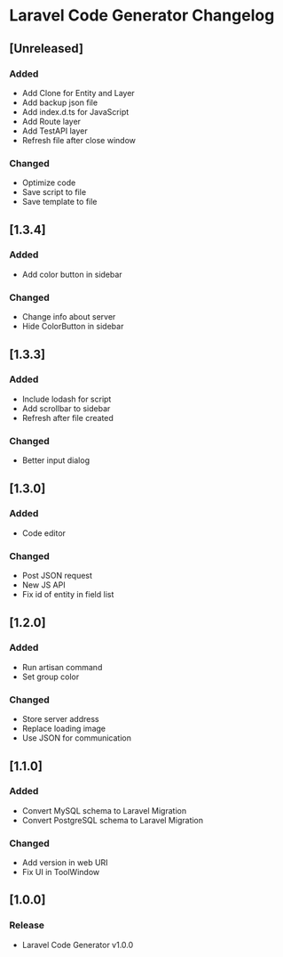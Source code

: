 <!-- Keep a Changelog guide -> https://keepachangelog.com -->

# Laravel Code Generator Changelog


## [Unreleased]
### Added
- Add Clone for Entity and Layer
- Add backup json file
- Add index.d.ts for JavaScript
- Add Route layer
- Add TestAPI layer
- Refresh file after close window

### Changed
- Optimize code
- Save script to file
- Save template to file


## [1.3.4]
### Added
- Add color button in sidebar

### Changed
- Change info about server
- Hide ColorButton in sidebar


## [1.3.3]
### Added 
- Include lodash for script
- Add scrollbar to sidebar
- Refresh after file created

### Changed 
- Better input dialog


## [1.3.0]
### Added
- Code editor

### Changed
- Post JSON request
- New JS API
- Fix id of entity in field list


## [1.2.0]
### Added
- Run artisan command
- Set group color

### Changed
- Store server address
- Replace loading image
- Use JSON for communication


## [1.1.0]
### Added
- Convert MySQL schema to Laravel Migration
- Convert PostgreSQL schema to Laravel Migration

### Changed
- Add version in web URI
- Fix UI in ToolWindow


## [1.0.0]
### Release
- Laravel Code Generator v1.0.0
